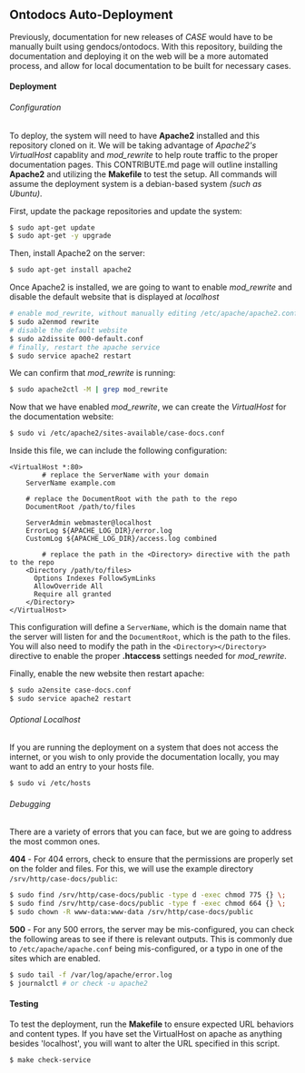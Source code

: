 ## Ontodocs Auto-Deployment

Previously, documentation for new releases of *CASE* would have to be manually built using gendocs/ontodocs. With this repository, building the documentation and deploying it on the web will be a more automated process, and allow for local documentation to be built for necessary cases.



#### Deployment

###### Configuration

To deploy, the system will need to have **Apache2** installed and this repository cloned on it. We will be taking advantage of *Apache2's VirtualHost* capablity and *mod_rewrite* to help route traffic to the proper documentation pages. This CONTRIBUTE.md page will outline installing **Apache2** and utilizing the **Makefile** to test the setup. All commands will assume the deployment system is a debian-based system *(such as Ubuntu)*.



First, update the package repositories and update the system:

```bash
$ sudo apt-get update
$ sudo apt-get -y upgrade
```

Then, install Apache2 on the server:

```bash
$ sudo apt-get install apache2
```



Once Apache2 is installed, we are going to want to enable *mod_rewrite* and disable the default website that is displayed at *localhost*

```bash
# enable mod_rewrite, without manually editing /etc/apache/apache2.conf
$ sudo a2enmod rewrite
# disable the default website
$ sudo a2dissite 000-default.conf
# finally, restart the apache service
$ sudo service apache2 restart
```



We can confirm that *mod_rewrite* is running:

```bash
$ sudo apache2ctl -M | grep mod_rewrite
```



Now that we have enabled *mod_rewrite*, we can create the *VirtualHost* for the documentation website:

```bash
$ sudo vi /etc/apache2/sites-available/case-docs.conf
```

Inside this file, we can include the following configuration:

```shell
<VirtualHost *:80>
		# replace the ServerName with your domain
    ServerName example.com
    
    # replace the DocumentRoot with the path to the repo
    DocumentRoot /path/to/files
    
    ServerAdmin webmaster@localhost
    ErrorLog ${APACHE_LOG_DIR}/error.log
    CustomLog ${APACHE_LOG_DIR}/access.log combined

		# replace the path in the <Directory> directive with the path to the repo
    <Directory /path/to/files>
      Options Indexes FollowSymLinks
      AllowOverride All
      Require all granted
    </Directory>
</VirtualHost>
```

This configuration will define a `ServerName`, which is the domain name that the server will listen for and the `DocumentRoot`, which is the path to the files. You will also need to modify the path in the `<Directory></Directory>` directive to enable the proper **.htaccess** settings needed for *mod_rewrite*.



Finally, enable the new website then restart apache:

```bash
$ sudo a2ensite case-docs.conf
$ sudo service apache2 restart
```



###### Optional Localhost

If you are running the deployment on a system that does not access the internet, or you wish to only provide the documentation locally, you may want to add an entry to your hosts file.

```bash
$ sudo vi /etc/hosts
```



###### Debugging

There are a variety of errors that you can face, but we are going to address the most common ones. 

**404** - For 404 errors, check to ensure that the permissions are properly set on the folder and files. For this, we will use the example directory `/srv/http/case-docs/public`:

```bash
$ sudo find /srv/http/case-docs/public -type d -exec chmod 775 {} \;
$ sudo find /srv/http/case-docs/public -type f -exec chmod 664 {} \;
$ sudo chown -R www-data:www-data /srv/http/case-docs/public
```

**500** - For any 500 errors, the server may be mis-configured, you can check the following areas to see if there is relevant outputs. This is commonly due to `/etc/apache/apache.conf` being mis-configured, or a typo in one of the sites which are enabled.

```bash
$ sudo tail -f /var/log/apache/error.log
$ journalctl # or check -u apache2
```



#### Testing

To test the deployment, run the **Makefile** to ensure expected URL behaviors and content types. If you have set the VirtualHost on apache as anything besides 'localhost', you will want to alter the URL specified in this script.

```bash
$ make check-service
```
